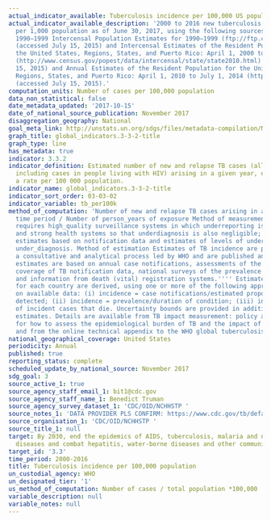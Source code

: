 ```yaml
---
actual_indicator_available: Tuberculosis incidence per 100,000 US population
actual_indicator_available_description: '2000 to 2016 new tuberculosis case rates
  per 1,000 population as of June 30, 2017, using the following sources: Bridged-Race
  1990–1999 Intercensal Population Estimates for 1990–1999 (ftp://ftp.cdc.gov/pub/health_statistics/nchs/datasets/nvss/bridgepop/documentationbridgedintercena1.doc)
  (accessed July 15, 2015) and Intercensal Estimates of the Resident Population for
  the United States, Regions, States, and Puerto Rico: April 1, 2000 to July 1, 2010
  (http://www.census.gov/popest/data/intercensal/state/state2010.html) (accessed July
  15, 2015) and Annual Estimates of the Resident Population for the United States,
  Regions, States, and Puerto Rico: April 1, 2010 to July 1, 2014 (http://www.census.gov/popest/data/national/totals/2014/index.html)
  (accessed July 15, 2015).'
computation_units: Number of cases per 100,000 population
data_non_statistical: false
date_metadata_updated: '2017-10-15'
date_of_national_source_publication: November 2017
disaggregation_geography: National
goal_meta_link: http://unstats.un.org/sdgs/files/metadata-compilation/Metadata-Goal-3.pdf
graph_title: global_indicators.3-3-2-title
graph_type: line
has_metadata: true
indicator: 3.3.2
indicator_definition: Estimated number of new and relapse TB cases (all forms of TB,
  including cases in people living with HIV) arising in a given year, expressed as
  a rate per 100 000 population.
indicator_name: global_indicators.3-3-2-title
indicator_sort_order: 03-03-02
indicator_variable: tb_per100k
method_of_computation: 'Number of new and relapse TB cases arising in a specified
  time period / Number of person_years of exposure Method of measurement Direct measurement
  requires high_quality surveillance systems in which underreporting is negligible,
  and strong health systems so that underdiagnosis is also negligible; otherwise indirect
  estimates based on notification data and estimates of levels of underreporting and
  under_diagnosis. Method of estimation Estimates of TB incidence are produced through
  a consultative and analytical process led by WHO and are published annually. These
  estimates are based on annual case notifications, assessments of the quality and
  coverage of TB notification data, national surveys of the prevalence of TB disease
  and information from death (vital) registration systems.'''' Estimates of incidence
  for each country are derived, using one or more of the following approaches depending
  on available data: (i) incidence = case notifications/estimated proportion of cases
  detected; (ii) incidence = prevalence/duration of condition; (iii) incidence = deaths/proportion
  of incident cases that die. Uncertainty bounds are provided in addition to best
  estimates. Details are available from TB impact measurement: policy and recommendations
  for how to assess the epidemiological burden of TB and the impact of TB control
  and from the online technical appendix to the WHO global tuberculosis report 2014.'
national_geographical_coverage: United States
periodicity: Annual
published: true
reporting_status: complete
scheduled_update_by_national_source: November 2017
sdg_goal: 3
source_active_1: true
source_agency_staff_email_1: bit1@cdc.gov
source_agency_staff_name_1: Benedict Truman
source_agency_survey_dataset_1: 'CDC/OID/NCHHSTP '
source_notes_1: 'DATA PROVIDER PLS CONFIRM: https://www.cdc.gov/tb/default.htm'
source_organisation_1: 'CDC/OID/NCHHSTP '
source_title_1: null
target: By 2030, end the epidemics of AIDS, tuberculosis, malaria and neglected tropical
  diseases and combat hepatitis, water-borne diseases and other communicable diseases.
target_id: '3.3'
time_period: 2000-2016
title: Tuberculosis incidence per 100,000 population
un_custodial_agency: WHO
un_designated_tier: '1'
us_method_of_computation: Number of cases / total population *100,000
variable_description: null
variable_notes: null
---
```

